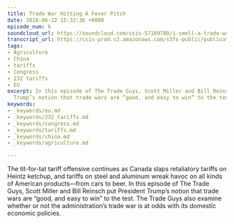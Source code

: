 ```yaml
---
title: Trade War Hitting A Fever Pitch
date: 2018-06-22 15:32:36 +0000
episode_num: 6
soundcloud_url: https://soundcloud.com/csis-57169780/i-smell-a-trade-war?in=csis-57169780/sets/the-trade-guys
transcript_url: https://csis-prod.s3.amazonaws.com/s3fs-public/publication/180727_Trade_War_Hitting.pdf?aqux4PCj.Q8G_HFysynCPlE3cQVTxlhO
tags:
- Agriculture
- China
- tariffs
- Congress
- 232 tariffs
- EU
excerpt: In this episode of The Trade Guys, Scott Miller and Bill Reinsch put President
  Trump’s notion that trade wars are “good, and easy to win” to the test.
keywords:
- _keywords/eu.md
- _keywords/232_tariffs.md
- _keywords/congress.md
- _keywords/tariffs.md
- _keywords/china.md
- _keywords/agriculture.md

---
```

The tit-for-tat tariff offensive continues as Canada slaps retaliatory tariffs on Heintz ketchup, and tariffs on steel and aluminum wreak havoc on all kinds of American products—from cars to beer. In this episode of The Trade Guys, Scott Miller and Bill Reinsch put President Trump’s notion that trade wars are “good, and easy to win” to the test. The Trade Guys also examine whether or not the administration’s trade war is at odds with its domestic economic policies.